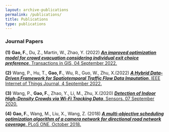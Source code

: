 ```yaml
---
layout: archive-publications
permalink: /publications/
title: Publications
type: publications
---
```





<h3>Journal Papers</h3>


**(1)**  **Gao, F.**, Du, Z., Martin, W., Zhao, Y. (2022) [***An improved optimization model for crowd evacuation considering individual exit choice preference***. Transactions in GIS, 04 September 2022.](https://doi.org/10.1111/tgis.12984)

**(2)**  Wang, P., Hu, T., **Gao, F.**, Wu, R., Guo, W., Zhu, X.(2022) [***A Hybrid Data-Driven Framework for Spatiotemporal Traffic Flow Data Imputation***. IEEE Internet of Things Journal, 4 September 2022.](https://doi.org/10.1109/JIOT.2022.3151238)

**(3)**  Wang, P., **Gao, F.**, Zhao, Y., Li, M., Zhu, X.(2020) [***Detection of Indoor High-Density Crowds via Wi-Fi Tracking Data***. Sensors. 07 September 2020.](https://doi.org/10.3390/s20185078)

**(4)**  **Gao, F.**, Wang, M., Liu, X., Wang, Z. (2018) [***A multi-objective scheduling optimization algorithm of a camera network for directional road network coverage***. PLoS ONE, October 2018.](https://doi.org/10.1371/journal.pone.0206038)
